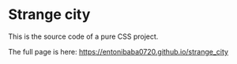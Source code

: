 # Strange city

This is the source code of a pure CSS project.

The full page is here: https://entonibaba0720.github.io/strange_city
